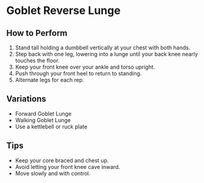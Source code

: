 # Goblet Reverse Lunge

## How to Perform
1. Stand tall holding a dumbbell vertically at your chest with both hands.
2. Step back with one leg, lowering into a lunge until your back knee nearly touches the floor.
3. Keep your front knee over your ankle and torso upright.
4. Push through your front heel to return to standing.
5. Alternate legs for each rep.

## Variations
- Forward Goblet Lunge
- Walking Goblet Lunge
- Use a kettlebell or ruck plate

## Tips
- Keep your core braced and chest up.
- Avoid letting your front knee cave inward.
- Move slowly and with control.
